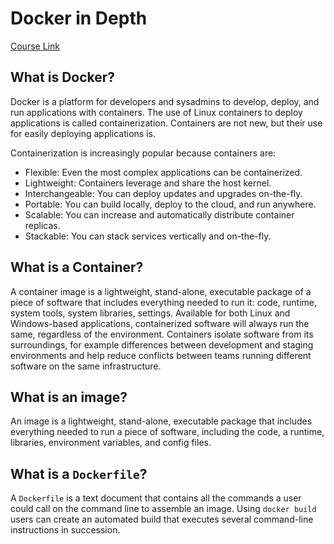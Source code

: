 # Docker in Depth

[Course Link](https://dominiquehallan-links.com/3zdb2MD)

## What is Docker?

Docker is a platform for developers and sysadmins to develop, deploy, and run applications with containers. The use of Linux containers to deploy applications is called containerization. Containers are not new, but their use for easily deploying applications is.

Containerization is increasingly popular because containers are:

- Flexible: Even the most complex applications can be containerized.
- Lightweight: Containers leverage and share the host kernel.
- Interchangeable: You can deploy updates and upgrades on-the-fly.
- Portable: You can build locally, deploy to the cloud, and run anywhere.
- Scalable: You can increase and automatically distribute container replicas.
- Stackable: You can stack services vertically and on-the-fly.

## What is a Container?

A container image is a lightweight, stand-alone, executable package of a piece of software that includes everything needed to run it: code, runtime, system tools, system libraries, settings. Available for both Linux and Windows-based applications, containerized software will always run the same, regardless of the environment. Containers isolate software from its surroundings, for example differences between development and staging environments and help reduce conflicts between teams running different software on the same infrastructure.

## What is an image?

An image is a lightweight, stand-alone, executable package that includes everything needed to run a piece of software, including the code, a runtime, libraries, environment variables, and config files.

## What is a `Dockerfile`?

A `Dockerfile` is a text document that contains all the commands a user could call on the command line to assemble an image. Using `docker build` users can create an automated build that executes several command-line instructions in succession.
